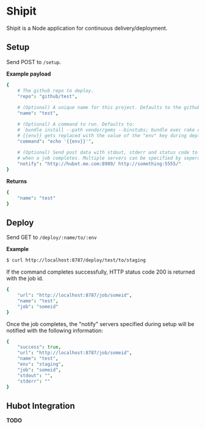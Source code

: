 # Shipit
Shipit is a Node application for continuous delivery/deployment.

## Setup
Send POST to `/setup`.

**Example payload**

```coffeescript
{
    # The github repo to deploy.
    "repo": "github/test",
    
    # (Optional) A unique name for this project. Defaults to the github repo name
    "name": "test",

    # (Optional) A command to run. Defaults to:
    # `bundle install --path vendor/gems --binstubs; bundle exec rake deploy:{{env}}`
    # {{env}} gets replaced with the value of the "env" key during deploy.
    "command": "echo '{{env}}'",
    
    # (Optional) Send post data with stdout, stderr and status code to the url specified 
    # when a job completes. Multiple servers can be specified by seperating them with spaces
    "notify": "http://hubot.me.com:8989/ http://something:5555/"
}
```

**Returns**

```coffeescript
{
    "name": "test"
}
```

## Deploy
Send GET to `/deploy/:name/to/:env`

**Example**

```bash
$ curl http://localhost:8787/deploy/test/to/staging
```

If the command completes successfully, HTTP status code 200 is returned with the job id.

```coffeescript
{
    "url": "http://localhost:8787/job/someid",
    "name": "test",
    "job": "someid"
}
```

Once the job completes, the "notify" servers specified during setup will be notified with the following information:

```coffeescript
{
    "success": true,
    "url": "http://localhost:8787/job/someid",
    "name": "test",
    "env": "staging",
    "job": "someid",
    "stdout": "",
    "stderr": ""
}
```

## Hubot Integration
**TODO**
